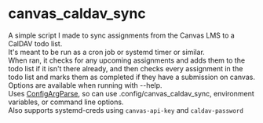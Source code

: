 # canvas_caldav_sync
A simple script I made to sync assignments from the Canvas LMS to a CalDAV todo list.  
It's meant to be run as a cron job or systemd timer or similar.  
When ran, it checks for any upcoming assignments and adds them to the todo list if it isn't there already, and then checks every assignment in the todo list and marks them as completed if they have a submission on canvas.  
Options are available when running with --help.  
Uses [ConfigArgParse](https://pypi.org/project/ConfigArgParse/), so can use .config/canvas_caldav_sync, environment variables, or command line options.  
Also supports systemd-creds using `canvas-api-key` and `caldav-password`

